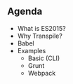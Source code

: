 ##  Agenda

* What is ES2015?
* Why Transpile?
* Babel
* Examples
  * Basic (CLI)
  * Grunt
  * Webpack
